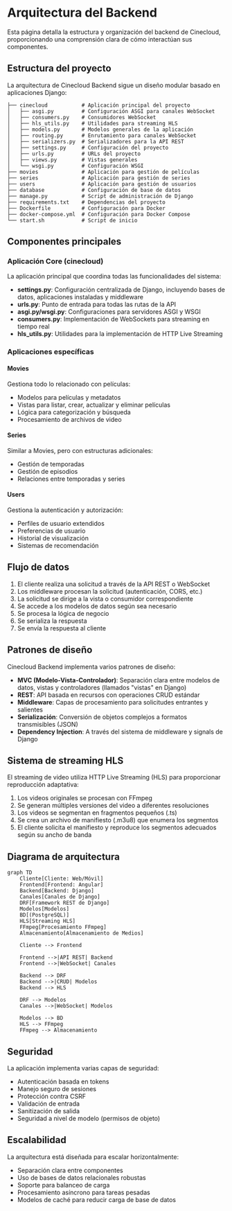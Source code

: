 # Arquitectura del Backend

Esta página detalla la estructura y organización del backend de Cinecloud, proporcionando una comprensión clara de cómo interactúan sus componentes.

## Estructura del proyecto

La arquitectura de Cinecloud Backend sigue un diseño modular basado en aplicaciones Django:

```
├── cinecloud           # Aplicación principal del proyecto
│   ├── asgi.py         # Configuración ASGI para canales WebSocket
│   ├── consumers.py    # Consumidores WebSocket
│   ├── hls_utils.py    # Utilidades para streaming HLS
│   ├── models.py       # Modelos generales de la aplicación
│   ├── routing.py      # Enrutamiento para canales WebSocket
│   ├── serializers.py  # Serializadores para la API REST
│   ├── settings.py     # Configuración del proyecto
│   ├── urls.py         # URLs del proyecto
│   ├── views.py        # Vistas generales
│   └── wsgi.py         # Configuración WSGI
├── movies              # Aplicación para gestión de películas
├── series              # Aplicación para gestión de series
├── users               # Aplicación para gestión de usuarios
├── database            # Configuración de base de datos
├── manage.py           # Script de administración de Django
├── requirements.txt    # Dependencias del proyecto
├── Dockerfile          # Configuración para Docker
├── docker-compose.yml  # Configuración para Docker Compose
└── start.sh            # Script de inicio
```

## Componentes principales

### Aplicación Core (cinecloud)

La aplicación principal que coordina todas las funcionalidades del sistema:

- **settings.py**: Configuración centralizada de Django, incluyendo bases de datos, aplicaciones instaladas y middleware
- **urls.py**: Punto de entrada para todas las rutas de la API
- **asgi.py/wsgi.py**: Configuraciones para servidores ASGI y WSGI
- **consumers.py**: Implementación de WebSockets para streaming en tiempo real
- **hls_utils.py**: Utilidades para la implementación de HTTP Live Streaming

### Aplicaciones específicas

#### Movies

Gestiona todo lo relacionado con películas:

- Modelos para películas y metadatos
- Vistas para listar, crear, actualizar y eliminar películas
- Lógica para categorización y búsqueda
- Procesamiento de archivos de video

#### Series

Similar a Movies, pero con estructuras adicionales:

- Gestión de temporadas
- Gestión de episodios
- Relaciones entre temporadas y series

#### Users

Gestiona la autenticación y autorización:

- Perfiles de usuario extendidos
- Preferencias de usuario
- Historial de visualización
- Sistemas de recomendación

## Flujo de datos

1. El cliente realiza una solicitud a través de la API REST o WebSocket
2. Los middleware procesan la solicitud (autenticación, CORS, etc.)
3. La solicitud se dirige a la vista o consumidor correspondiente
4. Se accede a los modelos de datos según sea necesario
5. Se procesa la lógica de negocio
6. Se serializa la respuesta
7. Se envía la respuesta al cliente

## Patrones de diseño

Cinecloud Backend implementa varios patrones de diseño:

- **MVC (Modelo-Vista-Controlador)**: Separación clara entre modelos de datos, vistas y controladores (llamados "vistas" en Django)
- **REST**: API basada en recursos con operaciones CRUD estándar
- **Middleware**: Capas de procesamiento para solicitudes entrantes y salientes
- **Serialización**: Conversión de objetos complejos a formatos transmisibles (JSON)
- **Dependency Injection**: A través del sistema de middleware y signals de Django

## Sistema de streaming HLS

El streaming de video utiliza HTTP Live Streaming (HLS) para proporcionar reproducción adaptativa:

1. Los videos originales se procesan con FFmpeg
2. Se generan múltiples versiones del video a diferentes resoluciones
3. Los videos se segmentan en fragmentos pequeños (.ts)
4. Se crea un archivo de manifiesto (.m3u8) que enumera los segmentos
5. El cliente solicita el manifiesto y reproduce los segmentos adecuados según su ancho de banda

## Diagrama de arquitectura

```mermaid
graph TD
    Cliente[Cliente: Web/Móvil]
    Frontend[Frontend: Angular]
    Backend[Backend: Django]
    Canales[Canales de Django]
    DRF[Framework REST de Django]
    Modelos[Modelos]
    BD[(PostgreSQL)]
    HLS[Streaming HLS]
    FFmpeg[Procesamiento FFmpeg]
    Almacenamiento[Almacenamiento de Medios]

    Cliente --> Frontend

    Frontend -->|API REST| Backend
    Frontend -->|WebSocket| Canales

    Backend --> DRF
    Backend -->|CRUD| Modelos
    Backend --> HLS

    DRF --> Modelos
    Canales -->|WebSocket| Modelos

    Modelos --> BD
    HLS --> FFmpeg
    FFmpeg --> Almacenamiento
```

## Seguridad

La aplicación implementa varias capas de seguridad:

- Autenticación basada en tokens
- Manejo seguro de sesiones
- Protección contra CSRF
- Validación de entrada
- Sanitización de salida
- Seguridad a nivel de modelo (permisos de objeto)

## Escalabilidad

La arquitectura está diseñada para escalar horizontalmente:

- Separación clara entre componentes
- Uso de bases de datos relacionales robustas
- Soporte para balanceo de carga
- Procesamiento asíncrono para tareas pesadas
- Modelos de caché para reducir carga de base de datos

